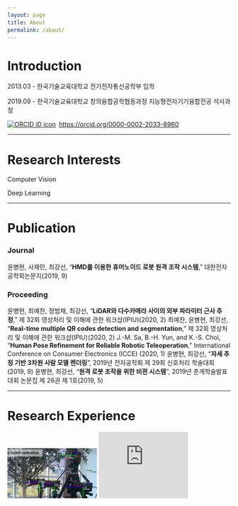 ```yaml
---
layout: page
title: About
permalink: /about/
---
```


# Introduction

2013.03 - 한국기술교육대학교 전기전자통신공학부 입학

2019.09 - 한국기술교육대학교 창의융합공학협동과정 지능형전자기기융합전공 석사과정

<div itemscope itemtype="https://schema.org/Person"><a itemprop="sameAs" content="https://orcid.org/0000-0002-2033-8960" href="https://orcid.org/0000-0002-2033-8960" target="orcid.widget" rel="me noopener noreferrer" style="vertical-align:top;"><img src="https://orcid.org/sites/default/files/images/orcid_16x16.png" style="width:1em;margin-right:.5em;" alt="ORCID iD icon">https://orcid.org/0000-0002-2033-8960</a></div>

---
# Research Interests

Computer Vision

Deep Learning

---
# Publication

### Journal

윤병현, 사재민, 최강선, “**HMD를 이용한 휴머노이드 로봇 원격 조작 시스템**,” 대한전자공학회논문지(2019, 9)

### Proceeding

윤병현, 최예찬, 정범채, 최강선, “**LiDAR와 다수카메라 사이의 외부 파라미터 근사 추정**,” 제 32회 영상처리 및 이해에 관한 워크샵(IPIU)(2020, 2)
최예찬, 윤병현, 최강선, “**Real-time multiple QR codes detection and segmentation**,” 제 32회 영상처리 및 이해에 관한 워크샵(IPIU)(2020, 2)
J.-M. Sa, B.-H. Yun, and K.-S. Choi, “**Human Pose Refinement for Reliable Robotic Teleoperation**,” International Conference on Consumer Electronics (ICCE) (2020, 1)
윤병현, 최강선, “**자세 추정 기반 3차원 사람 모델 렌더링**”, 2019년 전자공학회 제 29회 신호처리 학술대회(2019, 9)
윤병현, 최강선, “**원격 로봇 조작을 위한 비젼 시스템**”, 2019년 춘계학술발표대회 논문집 제 26권 제 1호(2019, 5)

---
# Research Experience

<img src="/Assets/images/Reextrinsic.png?raw=true" width="40%">



<iframe width="40%" height="40%" src="https://www.youtube.com/embed/4ebNS0GxQME" frameborder="0" allow="accelerometer; autoplay; encrypted-media; gyroscope; picture-in-picture" allowfullscreen></iframe>
